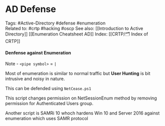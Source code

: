 # AD Defense
Tags: #Active-Directory #defense #enumeration  
Related to: #crtp #hacking #oscp 
See also: [[Introduction to Active Directory]] [[Enumeration Cheatsheet AD]]
Index: [[CRTP/🗂️ Index of CRTP]]


#### Denfense against Enumeration

Note - `<pipe symbol>` = `|`

Most of enumeration is similar to normal traffic but **User Hunting** is bit intrusive and noisy in nature.

This can be defended using `NetCease.ps1` 

This script changes permission on NetSessionEnum method by removing permission for Authenticated Users group.

Another script is SAMRi 10 whoch hardens Win 10 and Server 2016 against enumeration which uses SAMR protocol


